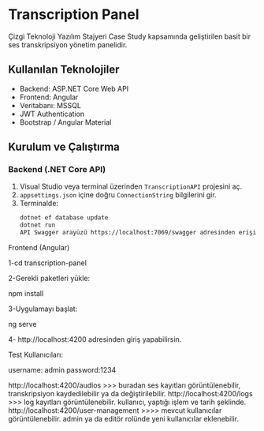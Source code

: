 # Transcription Panel 

Çizgi Teknoloji Yazılım Stajyeri Case Study kapsamında geliştirilen basit bir ses transkripsiyon yönetim panelidir.

##  Kullanılan Teknolojiler

- Backend: ASP.NET Core Web API
- Frontend: Angular
- Veritabanı: MSSQL
- JWT Authentication
- Bootstrap / Angular Material

##  Kurulum ve Çalıştırma

### Backend (.NET Core API)

1. Visual Studio veya terminal üzerinden `TranscriptionAPI` projesini aç.
2. `appsettings.json` içine doğru `ConnectionString` bilgilerini gir.
3. Terminalde:
   ```bash
   dotnet ef database update
   dotnet run
   API Swagger arayüzü https://localhost:7069/swagger adresinden erişilebilir.

   
  Frontend (Angular)
  
1-cd transcription-panel

2-Gerekli paketleri yükle:

npm install

3-Uygulamayı başlat:

ng serve

4- http://localhost:4200 adresinden giriş yapabilirsin.


Test Kullanıcıları:

username: admin
password:1234

http://localhost:4200/audios >>> buradan ses kayıtları görüntülenebilir, transkripsiyon kaydedilebilir ya da değiştirilebilir.
http://localhost:4200/logs  >>> log kayıtları görüntülenebilir. kullanıcı, yaptığı işlem ve tarih şeklinde.
http://localhost:4200/user-management >>>> mevcut kullanıcılar görüntülenebilir. admin ya da editör rolünde yeni kullanıcılar eklenebilir.
